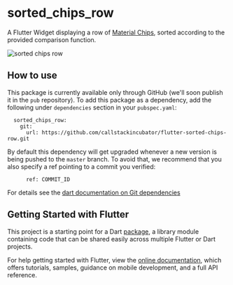 # sorted_chips_row

A Flutter Widget displaying a row of [Material Chips](https://material.io/design/components/chips.html), sorted according to the provided comparison function.

![sorted chips row](https://static.callstack.com/assets/sorted_chips_row.gif)

## How to use

This package is currently available only through GitHub (we'll soon publish it in the `pub` repository). To add this package as a dependency, add the following under `dependencies` section in your `pubspec.yaml`:

```
  sorted_chips_row:
    git:
      url: https://github.com/callstackincubator/flutter-sorted-chips-row.git
```

By default this dependency will get upgraded whenever a new version is being pushed to the `master` branch. To avoid that, we recommend that you also specify a ref pointing to a commit you verified:
```
      ref: COMMIT_ID
```

For details see the [dart documentation on Git dependencies](https://www.dartlang.org/tools/pub/dependencies#git-packages)

## Getting Started with Flutter

This project is a starting point for a Dart [package](https://flutter.dev/developing-packages/), a library module containing code that can be shared easily across multiple Flutter or Dart projects.

For help getting started with Flutter, view the [online documentation](https://flutter.dev/docs), which offers tutorials,  samples, guidance on mobile development, and a full API reference.

